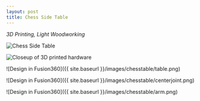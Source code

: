 ```yaml
---
layout: post
title: Chess Side Table
---
```


_3D Printing, Light Woodworking_

![Chess Side Table](https://lh3.googleusercontent.com/F6AqyggqTiBw2DPT0KtTjURUrqjSWEt00uyOltxgWDrTCGyvrKU7xMO7uuRoWazbraoQg7BUURBEKfSv0pZRGxjTWYRueawGvycJ-MH62UMVfqqM_w3lk6Atdm5ajWn57I6qpHI9l9nXZ0CC3M6-mlTlrmrLM0Q4JSRqZEPlzUAQQNewXM3m5KlT4xt9xpOqGLfgh48bJj6E7rh5H6V41-JsTMj_d6Fq6JDUANKA4chGZrsklgYGuuzERm70P97YDlrKdLQj8NA8mrcZ4HUbl357uBki75LFNcMprvpD6fCyPKpVfGtvSbr98tMf7kWDha-5ddpTDQlU05p71-_kF7oOuRwS-JAOwni62qn0Sv-zfCIFtk4y-F9wzcP3FBUicG6bRLSJCWboV_TqO2bS6NxYEySSEeq7XtxMnFoIOTRXuUWB7oc1v6pMFyu5bfBgkItvsI0bQzLlJs593L3Z3OkLB3F2RmA6vw8Da2V3g0fAMRJxixDxtgoAaxNAwQk2BVR3L8GYcx_hE2x4lMdGZERNdPO193mWkYKayXm9KJLqZ4BHM9BHdgGpkT77tIdMHuAeT8fRioVazwsqWE7JGQHWYAf2coun7QxusdMLZ_Y3Kq7yQeyfbEph5zz8V77s3MRiGCurbM-HgRrkb7SWf-u9shZbZvk9Y1TLNqwnm6SAi0fYb1dDizo3Cz36sQ=w684-h911-no)

![Closeup of 3D printed hardware](https://lh3.googleusercontent.com/MXMfn15d_6q5LPcNRbtoEKGVVg7tJ19ug2y3j_pot9lpKMvNALscWe1N-FaghUdFRJ3BE7eaP02a88UzLLz1eKR-4XginXlj7eJIAo2RJPeL2nOlxQbrjPZnsh1_QAWfHZVbrznuOQcmidgWAglOMBoj5PNJtBTSu-FFnB6jpNnGap_brTtCCRZkP62aP8qoguTb-eE0ZuMMpXUdUHGG-tTcrcyEDkAyeNiQYEXlAx559CEpjZxLFpXSvSDuGiNo0WAuol2hU1gWXCqBqqz07HwoHyMOoWUQlqOVQLhK1LaKSyKa4_7LHbzpvRhIHRR5p3pWqWRwzbhooOOQx_VSGMuOgVh_fLqXxvxfjweLiHmzHiDTVq9r3Vge7YGCKUZ675KSyzky8esAQmaWmnFZlv3Qun3rFzxtuSPvM0kAVxyUWIR7sDAptm4U6qPBiuMtqH-dF6B8NNgEPl3ecuBN6eAcxZ-WMZysibbZ9OHqRN3fqv7BTaCp0bYjunC3Wn7sDHHHho95QvqKkZSAPwKT0U9PlDa99PH6eXLGL9xN6kk6LD8OcBzeaJYRWfmkBQQJdqOdRQYafuEASbtMqjDkY3kZfoB6h7_MO10Rv9MzgdwZ-JVZFB08oGg8ITi7oD5UdBhVmbrYpKyj3D6BbGqi1RJLms_8UTnEFkQCRS8P031iXxTl6QlzDp7unHHt8g=w684-h911-no)

![Design in Fusion360]({{ site.baseurl }}/images/chesstable/table.png)

![Design in Fusion360]({{ site.baseurl }}/images/chesstable/centerjoint.png)

![Design in Fusion360]({{ site.baseurl }}/images/chesstable/arm.png)
